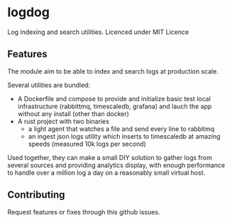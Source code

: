# logdog
Log indexing and search utilities. Licenced under MIT Licence

## Features

The module aim to be able to index and search logs at production scale.

Several utilities are bundled:

- A Dockerfile and compose to provide and initialize basic test local infrastructure (rabbittmq, timescaledb, grafana)
  and lauch the app without any install (other than docker)
- A rust project with two binaries
  - a light agent that watches a file and send every line to rabbitmq
  - an ingest json logs utility which inserts to timescaledb at amazing speeds (measured 10k logs per second)

Used together, they can make a small DIY solution to gather logs from several sources and providing analytics display, 
with enough performance to handle over a million log a day on a reasonably small virtual host.

## Contributing

Request features or fixes through this github issues.